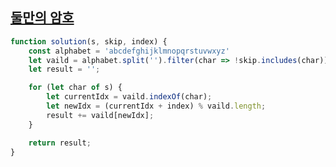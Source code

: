 ## <a href='https://school.programmers.co.kr/learn/courses/30/lessons/155652'>둘만의 암호</a>

```javascript 
function solution(s, skip, index) {
    const alphabet = 'abcdefghijklmnopqrstuvwxyz'
    let vaild = alphabet.split('').filter(char => !skip.includes(char));
    let result = '';

    for (let char of s) {
        let currentIdx = vaild.indexOf(char);
        let newIdx = (currentIdx + index) % vaild.length;
        result += vaild[newIdx]; 
    }

    return result;
}
```
